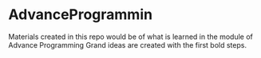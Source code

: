 # AdvanceProgrammin
Materials created in this repo would be of what is learned in the module of Advance Programming
Grand ideas are created with the first bold steps.

